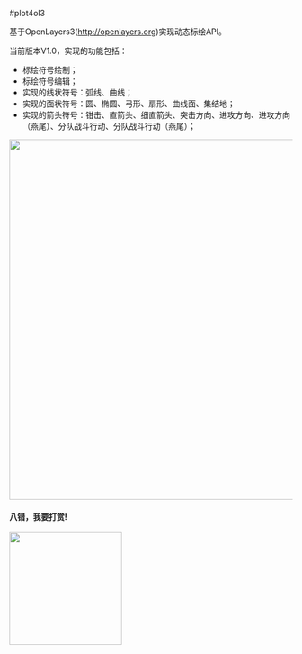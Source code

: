 #plot4ol3

基于OpenLayers3(http://openlayers.org)实现动态标绘API。

当前版本V1.0，实现的功能包括：
- 标绘符号绘制；
- 标绘符号编辑；
- 实现的线状符号：弧线、曲线；
- 实现的面状符号：圆、椭圆、弓形、扇形、曲线面、集结地；
- 实现的箭头符号：钳击、直箭头、细直箭头、突击方向、进攻方向、进攻方向（燕尾）、分队战斗行动、分队战斗行动（燕尾）；

<img src="http://git.oschina.net/uploads/images/2016/0312/094123_6d5a9b97_642920.jpeg" width=640 height=640>

#### 八错，我要打赏!
<img src="http://git.oschina.net/uploads/images/2016/0312/095357_f8639e52_642920.png" width=200 height=200>